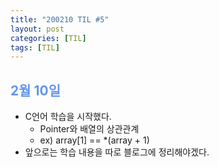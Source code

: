 ```yaml
---
title: "200210 TIL #5"
layout: post
categories: [TIL]
tags: [TIL]
---
```


## <span style="color: cornflowerblue;"> 2월 10일 </span>

- C언어 학습을 시작했다.
  - Pointer와 배열의 상관관계
  - ex) array[1] == \*(array + 1)
- 앞으로는 학습 내용을 따로 블로그에 정리해야겠다.

